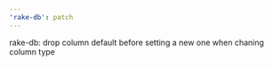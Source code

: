 ```yaml
---
'rake-db': patch
---
```


rake-db: drop column default before setting a new one when chaning column type
